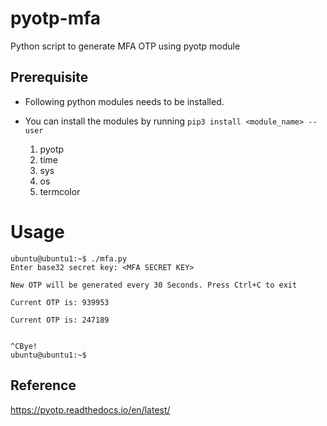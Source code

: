 # pyotp-mfa
Python script to generate MFA OTP using pyotp module

## Prerequisite
 - Following python modules needs to be installed.
 - You can install the modules by running ```pip3 install <module_name> --user```

	1. pyotp
	2. time
	3. sys
	4. os
	5. termcolor 


# Usage

```
ubuntu@ubuntu1:~$ ./mfa.py 
Enter base32 secret key: <MFA SECRET KEY>

New OTP will be generated every 30 Seconds. Press Ctrl+C to exit

Current OTP is: 939953

Current OTP is: 247189


^CBye!
ubuntu@ubuntu1:~$ 
```
## Reference

https://pyotp.readthedocs.io/en/latest/
